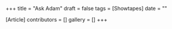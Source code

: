 +++
title = "Ask Adam"
draft = false
tags = [Showtapes]
date = ""

[Article]
contributors = []
gallery = []
+++